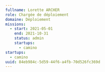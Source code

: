 ```yaml
---
fullname: Lorette ARCHER
role: Chargée de déploiement
domaine: Déploiement
missions:
  - start: 2021-05-01
    end: 2021-10-31
    status: admin
    startups:
      - camino
startups:
  - camino
uuid: 84eb984c-5d59-44f6-a4fb-70d526fc369d
---
```

